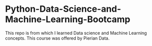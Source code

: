 # Python-Data-Science-and-Machine-Learning-Bootcamp
This repo is from which I learned Data science and Machine Learning concepts. This course was offered by Pierian Data. 

